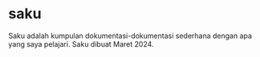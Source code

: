
# saku
Saku adalah kumpulan dokumentasi-dokumentasi sederhana dengan apa yang saya pelajari. Saku dibuat Maret 2024. 
